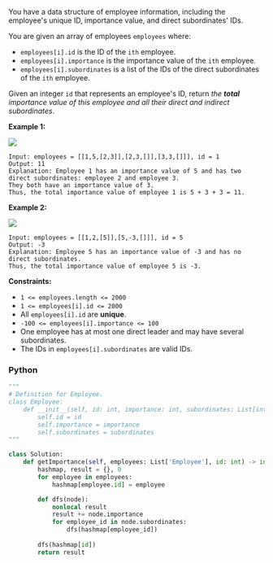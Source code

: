 You have a data structure of employee information, including the employee's unique ID, importance value, and direct subordinates' IDs.

You are given an array of employees  `employees`  where:

-   `employees[i].id`  is the ID of the  `ith`  employee.
-   `employees[i].importance`  is the importance value of the  `ith`  employee.
-   `employees[i].subordinates`  is a list of the IDs of the direct subordinates of the  `ith`  employee.

Given an integer  `id`  that represents an employee's ID, return  _the  **total**  importance value of this employee and all their direct and indirect subordinates_.

**Example 1:**

![](https://assets.leetcode.com/uploads/2021/05/31/emp1-tree.jpg)
```
Input: employees = [[1,5,[2,3]],[2,3,[]],[3,3,[]]], id = 1
Output: 11
Explanation: Employee 1 has an importance value of 5 and has two direct subordinates: employee 2 and employee 3.
They both have an importance value of 3.
Thus, the total importance value of employee 1 is 5 + 3 + 3 = 11.
```

**Example 2:**

![](https://assets.leetcode.com/uploads/2021/05/31/emp2-tree.jpg)
```
Input: employees = [[1,2,[5]],[5,-3,[]]], id = 5
Output: -3
Explanation: Employee 5 has an importance value of -3 and has no direct subordinates.
Thus, the total importance value of employee 5 is -3.
```

**Constraints:**

-   `1 <= employees.length <= 2000`
-   `1 <= employees[i].id <= 2000`
-   All  `employees[i].id`  are  **unique**.
-   `-100 <= employees[i].importance <= 100`
-   One employee has at most one direct leader and may have several subordinates.
-   The IDs in  `employees[i].subordinates`  are valid IDs.


### Python
```python
"""
# Definition for Employee.
class Employee:
    def __init__(self, id: int, importance: int, subordinates: List[int]):
        self.id = id
        self.importance = importance
        self.subordinates = subordinates
"""

class Solution:
    def getImportance(self, employees: List['Employee'], id: int) -> int:
        hashmap, result = {}, 0
        for employee in employees:
            hashmap[employee.id] = employee

        def dfs(node):
            nonlocal result
            result += node.importance
            for employee_id in node.subordinates:
                dfs(hashmap[employee_id])
                
        dfs(hashmap[id])
        return result
```